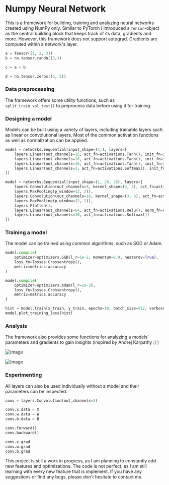 # Numpy Neural Network

This is a framework for building, training and analyzing neural networks created using NumPy only. Similar to PyTorch I introduced a `Tensor`-object as the central building block that keeps track of its data, gradients and more. However, this framework does not support autograd. Gradients are computed within a network's layer.

```Python
a = Tensor([1, 2, 3])
b = nn.tensor.randn((3,))

c = a + b

d = nn.tensor.zeros((5, 5))
```

### Data preprocessing

The framework offers some utility functions, such as `split_train_val_test()` to preprocess data before using it for training.

### Designing a model

Models can be built using a variety of layers, including trainable layers such as linear or convolutional layers. Most of the common activation functions as well as normalization can be applied.

```python
model = networks.Sequential(input_shape=(4,), layers=[
    layers.Linear(out_channels=16, act_fn=activations.Tanh(), init_fn=inits.Kaiming),
    layers.Linear(out_channels=16, act_fn=activations.Tanh(), init_fn=inits.Kaiming),
    layers.Linear(out_channels=16, act_fn=activations.Tanh(), init_fn=inits.Kaiming),
    layers.Linear(out_channels=3, act_fn=activations.Softmax(), init_fn=inits.Kaiming)
])
```

```python
model = networks.Sequential(input_shape=(1, 28, 28), layers=[
    layers.Convolution(out_channels=8, kernel_shape=(3, 3), act_fn=activations.Relu(), norm_fn=norms.Layernorm()),
    layers.MaxPooling(p_window=(2, 2)),
    layers.Convolution(out_channels=16, kernel_shape=(3, 3), act_fn=activations.Relu(), norm_fn=norms.Layernorm()),
    layers.MaxPooling(p_window=(2, 2)),
    layers.Flatten(),
    layers.Linear(out_channels=64, act_fn=activations.Relu(), norm_fn=norms.Layernorm()),
    layers.Linear(out_channels=10, act_fn=activations.Softmax())
])
```

### Training a model

The model can be trained using common algorithms, such as SGD or Adam.

```python
model.compile(
    optimizer=optimizers.SGD(l_r=1e-2, momentum=0.9, nesterov=True),
    loss_fn=losses.Crossentropy(),
    metric=metrics.accuracy
)
```

```python
model.compile(
    optimizer=optimizers.Adam(l_r=1e-3),
    loss_fn=losses.Crossentropy(),
    metric=metrics.accuracy
)
```

```python
hist = model.train(x_train, y_train, epochs=10, batch_size=512, verbose=True, val_data=(x_val, y_val))
model.plot_training_loss(hist)
```

### Analysis

The framework also provides some functions for analyzing a models' parameters and gradients to gain insights (inspired by Andrej Karpathy :) )

![image](https://github.com/DKoflerGIT/NumpyNN/assets/74835806/a205f974-40a6-4d7b-9916-060d4ada9cae)

![image](https://github.com/DKoflerGIT/NumpyNN/assets/74835806/8119d55a-fb83-4300-8f9f-5ea1bd8e85d1)


### Experimenting

All layers can also be used individually without a model and their parameters can be inspected.
```python
conv = layers.Convolution(out_channels=2)

conv.x.data = X
conv.w.data = W
conv.b.data = B

conv.forward()
conv.backward()

conv.x.grad
conv.w.grad
conv.b.grad
```

This project is still a work in progress, as I am planning to constantly add new features and optimizations.
The code is not perfect, as I am still learning with every new feature that is implement.
If you have any suggestions or find any bugs, please don't hesitate to contact me.